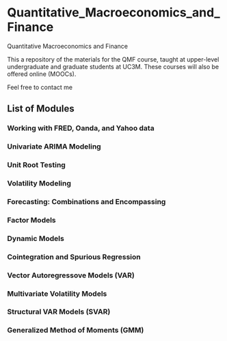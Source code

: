# Quantitative_Macroeconomics_and_Finance
Quantitative Macroeconomics and Finance

This a repository of the materials for the QMF course, taught at upper-level undergraduate and graduate students at UC3M.
These courses will also be offered online (MOOCs).

Feel free to contact me 

## List of Modules
### Working with FRED, Oanda, and Yahoo data
### Univariate ARIMA Modeling
### Unit Root Testing
### Volatility Modeling
### Forecasting: Combinations and Encompassing
### Factor Models
### Dynamic Models
### Cointegration and Spurious Regression
### Vector Autoregressove Models (VAR)
### Multivariate Volatility Models
### Structural VAR Models (SVAR)
### Generalized Method of Moments (GMM)
